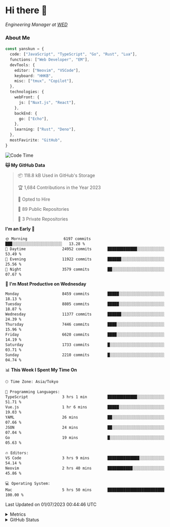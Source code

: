 # Hi there&nbsp;:wave:

<!-- ![Alt text](https://spotify-recently-played-readme.vercel.app/api?user=31kynbuubkiu3r4qh4hjuaglhfay) -->

_Engineering Manager at [WED](https://github.com/wedinc)_

### About Me

```ts
const yanskun = {
  code: ["JavaScript", "TypeScript", "Go", "Rust", "Lua"],
  functions: ["Web Developer", "EM"],
  devTools: {
    editor: ["Neovim", "VSCode"],
    keyboard: "HHKB",
    misc: ["tmux", "Copilot"],
  },
  technologies: {
    webFront: {
      js: ["Nuxt.js", "React"],
    },
    backEnd: {
      go: ["Echo"],
    },
    learning: ["Rust", "Deno"],
  },
  mostFavirite: "GitHub",
}
```

<!--START_SECTION:waka-->
![Code Time](http://img.shields.io/badge/Code%20Time-349%20hrs%2048%20mins-blue)

**🐱 My GitHub Data** 

> 📦 118.8 kB Used in GitHub's Storage 
 > 
> 🏆 1,684 Contributions in the Year 2023
 > 
> 💼 Opted to Hire
 > 
> 📜 89 Public Repositories 
 > 
> 🔑 3 Private Repositories 
 > 
**I'm an Early 🐤** 

```text
🌞 Morning                6197 commits        ███░░░░░░░░░░░░░░░░░░░░░░   13.28 % 
🌆 Daytime                24952 commits       █████████████░░░░░░░░░░░░   53.49 % 
🌃 Evening                11922 commits       ██████░░░░░░░░░░░░░░░░░░░   25.56 % 
🌙 Night                  3579 commits        ██░░░░░░░░░░░░░░░░░░░░░░░   07.67 % 
```
📅 **I'm Most Productive on Wednesday** 

```text
Monday                   8459 commits        █████░░░░░░░░░░░░░░░░░░░░   18.13 % 
Tuesday                  8805 commits        █████░░░░░░░░░░░░░░░░░░░░   18.87 % 
Wednesday                11377 commits       ██████░░░░░░░░░░░░░░░░░░░   24.39 % 
Thursday                 7446 commits        ████░░░░░░░░░░░░░░░░░░░░░   15.96 % 
Friday                   6620 commits        ████░░░░░░░░░░░░░░░░░░░░░   14.19 % 
Saturday                 1733 commits        █░░░░░░░░░░░░░░░░░░░░░░░░   03.71 % 
Sunday                   2210 commits        █░░░░░░░░░░░░░░░░░░░░░░░░   04.74 % 
```


📊 **This Week I Spent My Time On** 

```text
🕑︎ Time Zone: Asia/Tokyo

💬 Programming Languages: 
TypeScript               3 hrs 1 min         █████████████░░░░░░░░░░░░   51.71 % 
Vue.js                   1 hr 6 mins         █████░░░░░░░░░░░░░░░░░░░░   19.03 % 
YAML                     26 mins             ██░░░░░░░░░░░░░░░░░░░░░░░   07.66 % 
JSON                     24 mins             ██░░░░░░░░░░░░░░░░░░░░░░░   07.04 % 
Go                       19 mins             █░░░░░░░░░░░░░░░░░░░░░░░░   05.63 % 

🔥 Editors: 
VS Code                  3 hrs 9 mins        ██████████████░░░░░░░░░░░   54.14 % 
Neovim                   2 hrs 40 mins       ███████████░░░░░░░░░░░░░░   45.86 % 

💻 Operating System: 
Mac                      5 hrs 50 mins       █████████████████████████   100.00 % 
```


 Last Updated on 01/07/2023 00:44:46 UTC
<!--END_SECTION:waka-->

<details>
  <summary>Metrics</summary>
  <img src="https://github.com/yanskun/yanskun/blob/main/github-metrics.svg" alt="Metrics">
</details>

<details>
  <summary>GitHub Status</summary>
  <picture>
    <source media="(prefers-color-scheme: dark)" srcset="https://raw.githubusercontent.com/yanskun/yanskun/master/profile-summary-card-output/nord_dark/0-profile-details.svg">
   <img src="https://raw.githubusercontent.com/yanskun/yanskun/master/profile-summary-card-output/default/0-profile-details.svg">
  </picture>
  <br>
  <picture>
    <source media="(prefers-color-scheme: dark)" srcset="https://raw.githubusercontent.com/yanskun/yanskun/master/profile-summary-card-output/nord_dark/1-repos-per-language.svg">
   <img src="https://raw.githubusercontent.com/yanskun/yanskun/master/profile-summary-card-output/default/1-repos-per-language.svg">
  </picture>
  <picture>
    <source media="(prefers-color-scheme: dark)" srcset="https://raw.githubusercontent.com/yanskun/yanskun/master/profile-summary-card-output/nord_dark/2-most-commit-language.svg">
   <img src="https://raw.githubusercontent.com/yanskun/yanskun/master/profile-summary-card-output/default/2-most-commit-language.svg">
  </picture>
  <br>
  <picture>
    <source media="(prefers-color-scheme: dark)" srcset="https://raw.githubusercontent.com/yanskun/yanskun/master/profile-summary-card-output/nord_dark/3-stats.svg">
   <img src="https://raw.githubusercontent.com/yanskun/yanskun/master/profile-summary-card-output/default/3-stats.svg">
  </picture>
  <picture>
    <source media="(prefers-color-scheme: dark)" srcset="https://raw.githubusercontent.com/yanskun/yanskun/master/profile-summary-card-output/nord_dark/4-productive-time.svg">
   <img src="https://raw.githubusercontent.com/yanskun/yanskun/master/profile-summary-card-output/default/4-productive-time.svg">
  </picture>
</details>
